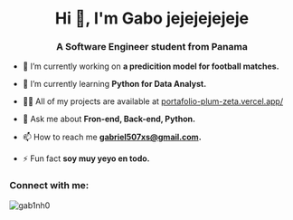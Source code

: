 <h1 align="center">Hi 👋, I'm Gabo jejejejejeje</h1>
<h3 align="center">A Software Engineer student from Panama</h3>

- 🔭 I’m currently working on **a predicition model for football matches.**

- 🌱 I’m currently learning **Python for Data Analyst.**

- 👨‍💻 All of my projects are available at [portafolio-plum-zeta.vercel.app/](portafolio-plum-zeta.vercel.app/)

- 💬 Ask me about **Fron-end, Back-end, Python.**

- 📫 How to reach me **gabriel507xs@gmail.com.**

- ⚡ Fun fact **soy muy yeyo en todo.**

<h3 align="left">Connect with me:</h3>
<p align="left">
</p>


<p><img align="center" src="https://github-readme-stats.vercel.app/api/top-langs?username=gab1nh0&show_icons=true&locale=en&layout=compact" alt="gab1nh0" /></p>
